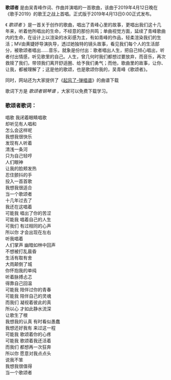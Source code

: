

**歌颂者**
是由吴青峰作词、作曲并演唱的一首歌曲，该曲于2019年4月12日晚在《歌手2019》的歌王之战上首唱。正式版于2019年4月13日0:00正式发布。

《 _歌颂者_
》是一首关于创作的歌曲，唱出了青峰心里的故事，更唱出我们这十几年来，听着他所唱出的生命，不经意的那份共鸣；单曲视觉方面，延续了青峰歌曲内的生命，在设计上以渲染的水彩感为主，有如青峰的作品，轻柔渲染我们的生活；MV由黄婕妤导演执导，透过她独特的镜头故事，看见我们每个人的生活部分，被歌颂者唱出......音乐，就象是份付出：歌者唱出人生，把自己倾心唱出，听者付出情感，听见歌里的自己。人生，曾几何时我们都想过要放弃，而音乐，再次救赎了我们，带领我们离开舒适圈、给予我们勇气；而他，歌曲里的故事，让你、让我，都被理解了；这是他的歌颂，也是歌颂你我的，吴青峰《歌颂者》。

同时，网站还为大家提供了《[起风了-弹唱谱](Music-10401-起风了-弹唱谱.html "起风了-弹唱谱")》的曲谱下载

歌词下方是 _歌颂者钢琴谱_ ，大家可以免费下载学习。

### 歌颂者歌词：

唱歌 我闭着眼睛唱歌  
却听见有人唱和  
怎么会这样呢  
我想我很快乐  
发现有人听着  
清浅一条河  
只为自己轻哼  
人们眼神  
让我的脸颊发热  
忍住颤抖的手  
投入一首首歌  
我想我很适合  
当一个歌颂者  
十几年过去了  
我还在这唱着  
可能我 唱出了你的苦涩  
可能我 唱着自己的人生  
可我们 有过相同的心声  
所以你 才会出现在左右  
听我唱着  
人们掌声 幽暗如林中回声  
不想被打乱晨昏  
生活有取有舍  
大雨颠倒了城  
你怀抱我的单纯  
听着脉搏忐忑  
得靠自己回温  
可能我 陪伴过你的青春  
可能我 陪伴自己的灵魂  
而我们 凝视着彼此的真  
所以心 才如此静水流深  
让歌生了根  
我想我的认真 有时看似愚蠢  
我想还好我有 来过这一程  
可能我 歌颂着你的心疼  
可能我 歌颂着我还活着  
而我们 都想再一次狂奔  
所以你 愿意对我点点头  
说我不笨  
我想我很值得  
当一个歌颂者

